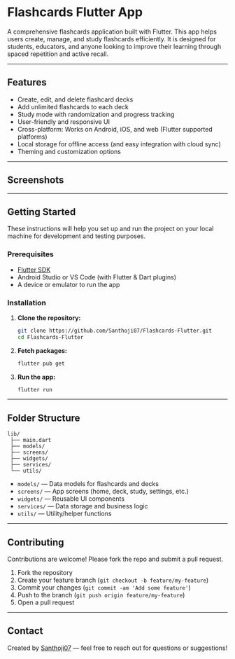 # Flashcards Flutter App

A comprehensive flashcards application built with Flutter. This app helps users create, manage, and study flashcards efficiently. It is designed for students, educators, and anyone looking to improve their learning through spaced repetition and active recall.

---

## Features

- Create, edit, and delete flashcard decks
- Add unlimited flashcards to each deck
- Study mode with randomization and progress tracking
- User-friendly and responsive UI
- Cross-platform: Works on Android, iOS, and web (Flutter supported platforms)
- Local storage for offline access (and easy integration with cloud sync)
- Theming and customization options

---

## Screenshots

<!-- Add screenshots of your app here -->
<!-- Example: -->
<!-- ![Home Screen](flashcards\image.png) -->
<!-- ![Deck Screen](screenshots/deck.png) -->

---

## Getting Started

These instructions will help you set up and run the project on your local machine for development and testing purposes.

### Prerequisites

- [Flutter SDK](https://flutter.dev/docs/get-started/install)
- Android Studio or VS Code (with Flutter & Dart plugins)
- A device or emulator to run the app

### Installation

1. **Clone the repository:**
   ```bash
   git clone https://github.com/Santhoji07/Flashcards-Flutter.git
   cd Flashcards-Flutter
   ```

2. **Fetch packages:**
   ```bash
   flutter pub get
   ```

3. **Run the app:**
   ```bash
   flutter run
   ```

---

## Folder Structure

```
lib/
 ├── main.dart
 ├── models/
 ├── screens/
 ├── widgets/
 ├── services/
 └── utils/
```

- `models/` — Data models for flashcards and decks
- `screens/` — App screens (home, deck, study, settings, etc.)
- `widgets/` — Reusable UI components
- `services/` — Data storage and business logic
- `utils/` — Utility/helper functions

---

## Contributing

Contributions are welcome! Please fork the repo and submit a pull request.

1. Fork the repository
2. Create your feature branch (`git checkout -b feature/my-feature`)
3. Commit your changes (`git commit -am 'Add some feature'`)
4. Push to the branch (`git push origin feature/my-feature`)
5. Open a pull request

---

## Contact

Created by [Santhoji07](https://github.com/Santhoji07) — feel free to reach out for questions or suggestions!
